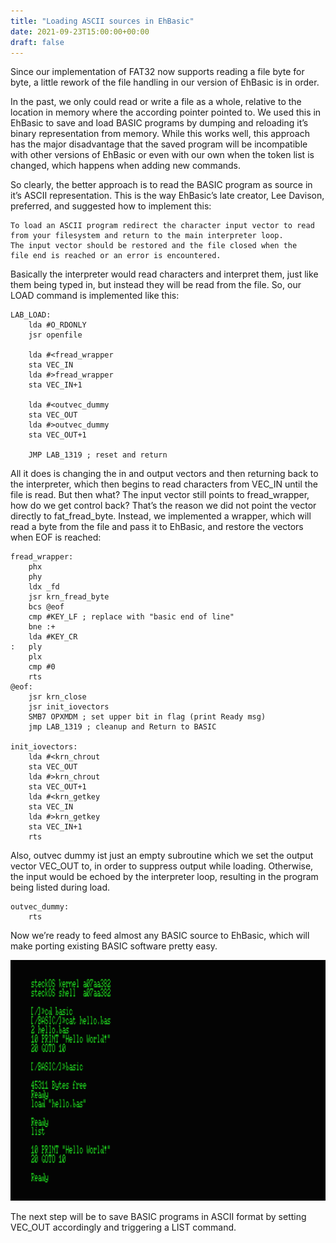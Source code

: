 ```yaml
---
title: "Loading ASCII sources in EhBasic"
date: 2021-09-23T15:00:00+00:00
draft: false
---
```


Since our implementation of FAT32 now supports reading a file byte for byte, a little rework of the file handling in our version of EhBasic is in order.

In the past, we only could read or write a file as a whole, relative to the location in memory where the according pointer pointed to. We used this in EhBasic to save and load BASIC programs by dumping and reloading it’s binary representation from memory. While this works well, this approach has the major disadvantage that the saved program will be incompatible with other versions of EhBasic or even with our own when the token list is changed, which happens when adding new commands.

So clearly, the better approach is to read the BASIC program as source in it’s ASCII representation. This is the way EhBasic’s late creator, Lee Davison, preferred, and suggested how to implement this:

    To load an ASCII program redirect the character input vector to read 
    from your filesystem and return to the main interpreter loop. 
    The input vector should be restored and the file closed when the 
    file end is reached or an error is encountered.

Basically the interpreter would read characters and interpret them, just like them being typed in, but instead they will be read from the file. So, our LOAD command is implemented like this:
```
LAB_LOAD: 
    lda #O_RDONLY 
    jsr openfile

    lda #<fread_wrapper 
    sta VEC_IN 
    lda #>fread_wrapper 
    sta VEC_IN+1

    lda #<outvec_dummy 
    sta VEC_OUT 
    lda #>outvec_dummy 
    sta VEC_OUT+1 

    JMP LAB_1319 ; reset and return

```
All it does is changing the in and output vectors and then returning back to the interpreter, which then begins to read characters from VEC_IN until the file is read. But then what? The input vector still points to fread_wrapper, how do we get control back?
That’s the reason we did not point the vector directly to fat_fread_byte. Instead, we implemented a wrapper, which will read a byte from the file and pass it to EhBasic, and restore the vectors when EOF is reached:

```
fread_wrapper: 
    phx 
    phy 
    ldx _fd 
    jsr krn_fread_byte 
    bcs @eof 
    cmp #KEY_LF ; replace with "basic end of line" 
    bne :+ 
    lda #KEY_CR
:   ply   
    plx 
    cmp #0 
    rts
@eof: 
    jsr krn_close
    jsr init_iovectors
    SMB7 OPXMDM ; set upper bit in flag (print Ready msg) 
    jmp LAB_1319 ; cleanup and Return to BASIC

init_iovectors: 
    lda #<krn_chrout 
    sta VEC_OUT 
    lda #>krn_chrout 
    sta VEC_OUT+1
    lda #<krn_getkey 
    sta VEC_IN 
    lda #>krn_getkey 
    sta VEC_IN+1 
    rts
```

Also, outvec dummy ist just an empty subroutine which we set the output vector VEC_OUT to, in order to suppress output while loading. Otherwise, the input would be echoed by the interpreter loop, resulting in the program being listed during load.

```
outvec_dummy: 
    rts
```

Now we’re ready to feed almost any BASIC source to EhBasic, which will make porting existing BASIC software pretty easy.

![ASCII based LOAD in action](images/basic_load.png "ASCII based LOAD in action")


The next step will be to save BASIC programs in ASCII format by setting VEC_OUT accordingly and triggering a LIST command.